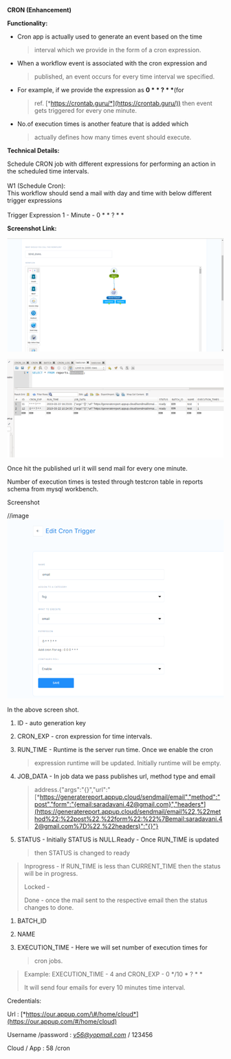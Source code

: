 **CRON (Enhancement)**

**Functionality:**

-   Cron app is actually used to generate an event based on the time
    > interval which we provide in the form of a cron expression.

-   When a workflow event is associated with the cron expression and
    > published, an event occurs for every time interval we specified.

-   For example, if we provide the expression as **0 \* \* ? \* \***(for
    > ref. [*https://crontab.guru/*](https://crontab.guru/)) then event
    > gets triggered for every one minute.

-   No.of execution times is another feature that is added which
    > actually defines how many times event should execute.

**Technical Details:**

Schedule CRON job with different expressions for performing an action in
the scheduled time intervals.\
\
W1 (Schedule Cron):\
This workflow should send a mail with day and time with below different
trigger expressions\
\
Trigger Expression 1 - Minute - 0 \* \* ? \* \*

**Screenshot Link:**

![Components 1](../../../assets/Features_images/Cron/CRON%20(Enhancement)/image1.png)


![Components 2](../../../assets/Features_images/Cron/CRON%20(Enhancement)/image2.png)

Once hit the published url it will send mail for every one minute.

Number of execution times is tested through testcron table in reports
schema from mysql workbench.

Screenshot

//image
![Components 3](../../../assets/Features_images/Cron/CRON%20(Enhancement)/image3.png)

In the above screen shot.

1.  ID - auto generation key

2.  CRON\_EXP - cron expression for time intervals.

3.  RUN\_TIME - Runtime is the server run time. Once we enable the cron
    > expression runtime will be updated. Initially runtime will be
    > empty.

4.  JOB\_DATA - In job data we pass publishes url, method type and email
    > address.{"args":"{}","url":"[*https://generatereport.appup.cloud/sendmail/email","method":"post","form":"{email:saradavani.42@gmail.com}","headers*](https://generatereport.appup.cloud/sendmail/email%22,%22method%22:%22post%22,%22form%22:%22%7Bemail:saradavani.42@gmail.com%7D%22,%22headers)":"{}"}

5.  STATUS - Initially STATUS is NULL.Ready - Once RUN\_TIME is updated
    > then STATUS is changed to ready

> Inprogress - If RUN\_TIME is less than CURRENT\_TIME then the status
> will be in progress.
>
> Locked -
>
> Done - once the mail sent to the respective email then the status
> changes to done.

1.  BATCH\_ID

2.  NAME

3.  EXECUTION\_TIME - Here we will set number of execution times for
    > cron jobs.

> Example: EXECUTION\_TIME - 4 and CRON\_EXP - 0 \*/10 \* ? \* \*
>
> It will send four emails for every 10 minutes time interval.

Credentials:

Url :
[*https://our.appup.com/\#/home/cloud*](https://our.appup.com/#/home/cloud)

Username /password : [*v56@yopmail.com*](mailto:v56@yopmail.com) /
123456

Cloud / App : 58 /cron
